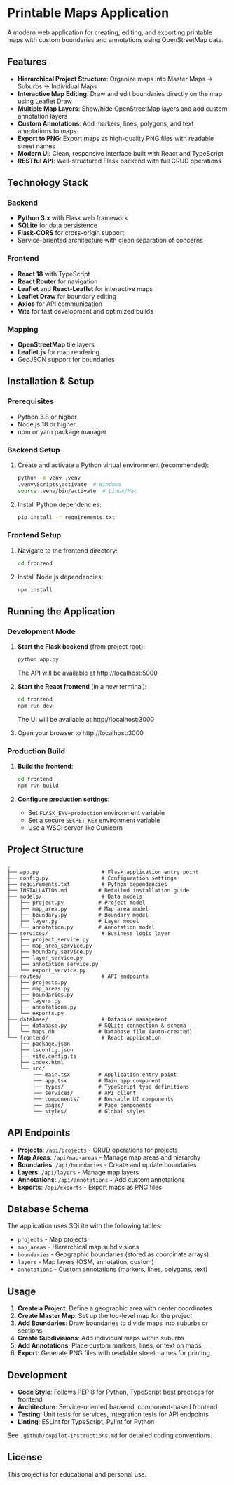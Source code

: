 # Printable Maps Application

A modern web application for creating, editing, and exporting printable maps with custom boundaries and annotations using OpenStreetMap data.

## Features

- **Hierarchical Project Structure**: Organize maps into Master Maps → Suburbs → Individual Maps
- **Interactive Map Editing**: Draw and edit boundaries directly on the map using Leaflet Draw
- **Multiple Map Layers**: Show/hide OpenStreetMap layers and add custom annotation layers
- **Custom Annotations**: Add markers, lines, polygons, and text annotations to maps
- **Export to PNG**: Export maps as high-quality PNG files with readable street names
- **Modern UI**: Clean, responsive interface built with React and TypeScript
- **RESTful API**: Well-structured Flask backend with full CRUD operations

## Technology Stack

### Backend
- **Python 3.x** with Flask web framework
- **SQLite** for data persistence
- **Flask-CORS** for cross-origin support
- Service-oriented architecture with clean separation of concerns

### Frontend
- **React 18** with TypeScript
- **React Router** for navigation
- **Leaflet** and **React-Leaflet** for interactive maps
- **Leaflet Draw** for boundary editing
- **Axios** for API communication
- **Vite** for fast development and optimized builds

### Mapping
- **OpenStreetMap** tile layers
- **Leaflet.js** for map rendering
- GeoJSON support for boundaries

## Installation & Setup

### Prerequisites
- Python 3.8 or higher
- Node.js 18 or higher
- npm or yarn package manager

### Backend Setup

1. Create and activate a Python virtual environment (recommended):
   ```bash
   python -m venv .venv
   .venv\Scripts\activate  # Windows
   source .venv/bin/activate  # Linux/Mac
   ```

2. Install Python dependencies:
   ```bash
   pip install -r requirements.txt
   ```

### Frontend Setup

1. Navigate to the frontend directory:
   ```bash
   cd frontend
   ```

2. Install Node.js dependencies:
   ```bash
   npm install
   ```

## Running the Application

### Development Mode

1. **Start the Flask backend** (from project root):
   ```bash
   python app.py
   ```
   The API will be available at http://localhost:5000

2. **Start the React frontend** (in a new terminal):
   ```bash
   cd frontend
   npm run dev
   ```
   The UI will be available at http://localhost:3000

3. Open your browser to http://localhost:3000

### Production Build

1. **Build the frontend**:
   ```bash
   cd frontend
   npm run build
   ```

2. **Configure production settings**:
   - Set `FLASK_ENV=production` environment variable
   - Set a secure `SECRET_KEY` environment variable
   - Use a WSGI server like Gunicorn

## Project Structure

```
.
├── app.py                    # Flask application entry point
├── config.py                 # Configuration settings
├── requirements.txt          # Python dependencies
├── INSTALLATION.md          # Detailed installation guide
├── models/                   # Data models
│   ├── project.py           # Project model
│   ├── map_area.py          # Map area model
│   ├── boundary.py          # Boundary model
│   ├── layer.py             # Layer model
│   └── annotation.py        # Annotation model
├── services/                 # Business logic layer
│   ├── project_service.py
│   ├── map_area_service.py
│   ├── boundary_service.py
│   ├── layer_service.py
│   ├── annotation_service.py
│   └── export_service.py
├── routes/                   # API endpoints
│   ├── projects.py
│   ├── map_areas.py
│   ├── boundaries.py
│   ├── layers.py
│   ├── annotations.py
│   └── exports.py
├── database/                 # Database management
│   ├── database.py          # SQLite connection & schema
│   └── maps.db              # Database file (auto-created)
└── frontend/                 # React application
    ├── package.json
    ├── tsconfig.json
    ├── vite.config.ts
    ├── index.html
    └── src/
        ├── main.tsx         # Application entry point
        ├── app.tsx          # Main app component
        ├── types/           # TypeScript type definitions
        ├── services/        # API client
        ├── components/      # Reusable UI components
        ├── pages/           # Page components
        └── styles/          # Global styles
```

## API Endpoints

- **Projects**: `/api/projects` - CRUD operations for projects
- **Map Areas**: `/api/map-areas` - Manage map areas and hierarchy
- **Boundaries**: `/api/boundaries` - Create and update boundaries
- **Layers**: `/api/layers` - Manage map layers
- **Annotations**: `/api/annotations` - Add custom annotations
- **Exports**: `/api/exports` - Export maps as PNG files

## Database Schema

The application uses SQLite with the following tables:
- `projects` - Map projects
- `map_areas` - Hierarchical map subdivisions
- `boundaries` - Geographic boundaries (stored as coordinate arrays)
- `layers` - Map layers (OSM, annotation, custom)
- `annotations` - Custom annotations (markers, lines, polygons, text)

## Usage

1. **Create a Project**: Define a geographic area with center coordinates
2. **Create Master Map**: Set up the top-level map for the project
3. **Add Boundaries**: Draw boundaries to divide maps into suburbs or sections
4. **Create Subdivisions**: Add individual maps within suburbs
5. **Add Annotations**: Place custom markers, lines, or text on maps
6. **Export**: Generate PNG files with readable street names for printing

## Development

- **Code Style**: Follows PEP 8 for Python, TypeScript best practices for frontend
- **Architecture**: Service-oriented backend, component-based frontend
- **Testing**: Unit tests for services, integration tests for API endpoints
- **Linting**: ESLint for TypeScript, Pylint for Python

See `.github/copilot-instructions.md` for detailed coding conventions.

## License

This project is for educational and personal use.
